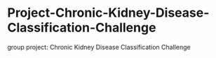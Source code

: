 # Project-Chronic-Kidney-Disease-Classification-Challenge
group project: Chronic Kidney Disease Classification Challenge
